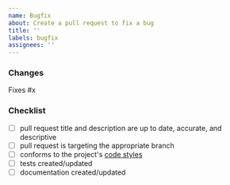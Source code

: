 ```yaml
---
name: Bugfix
about: Create a pull request to fix a bug
title: ''
labels: bugfix
assignees: ''
---
```


### Changes

<!--
Describe in detail what your pull request does, why it does that, etc. Pull
requests without an adequate description will not be reviewed until one is
added. Testing steps, if not already included in the issue's description, may
also be helpful.

Please also keep this description up to date with any discussion that takes
place so that reviewers can understand your intent. This is especially
important if they didn't participate in the discussion.
-->

Fixes #x

### Checklist

- [ ] pull request title and description are up to date, accurate, and
  descriptive
- [ ] pull request is targeting the appropriate branch
- [ ] conforms to the project's
  [code styles](/docs/contributing/coding_style.md)
- [ ] tests created/updated
- [ ] documentation created/updated
